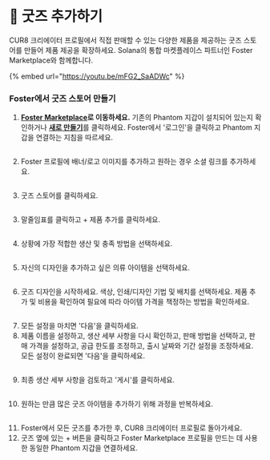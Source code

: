 # 👕 굿즈 추가하기

CUR8 크리에이터 프로필에서 직접 판매할 수 있는 다양한 제품을 제공하는 굿즈 스토어를 만들어 제품 제공을 확장하세요. Solana의 통합 마켓플레이스 파트너인 Foster Marketplace와 함께합니다. &#x20;

{% embed url="https://youtu.be/mFG2_SaADWc" %}

### Foster에서 굿즈 스토어 만들기



1. [**Foster Marketplace**](https://fostermarketplace.app)**로 이동하세요.** 기존의 Phantom 지갑이 설치되어 있는지 확인하거나 [**새로 만들기**](https://phantom.com/en-GB/download)를 클릭하세요. Foster에서 '로그인'을 클릭하고 Phantom 지갑을 연결하는 지침을 따르세요.

<figure><img src="../.gitbook/assets/Screenshot 2025-03-11 at 11.30.35.png" alt=""><figcaption></figcaption></figure>

2. Foster 프로필에 배너/로고 이미지를 추가하고 원하는 경우 소셜 링크를 추가하세요.

<figure><img src="../.gitbook/assets/Screenshot 2025-03-11 at 11.34.56.png" alt=""><figcaption></figcaption></figure>

3. 굿즈 스토어를 클릭하세요.

<figure><img src="../.gitbook/assets/Screenshot 2025-03-11 at 11.36.01 (1).png" alt=""><figcaption></figcaption></figure>

3. 말줄임표를 클릭하고 + 제품 추가를 클릭하세요.

<figure><img src="../.gitbook/assets/Screenshot 2025-03-11 at 11.37.17.png" alt=""><figcaption></figcaption></figure>

4. 상황에 가장 적합한 생산 및 충족 방법을 선택하세요.

<figure><img src="../.gitbook/assets/Screenshot 2025-03-11 at 11.43.10.png" alt=""><figcaption></figcaption></figure>

5. 자신의 디자인을 추가하고 싶은 의류 아이템을 선택하세요.

<figure><img src="../.gitbook/assets/Screenshot 2025-03-11 at 11.45.47.png" alt=""><figcaption></figcaption></figure>

6. 굿즈 디자인을 시작하세요. 색상, 인쇄/디자인 기법 및 배치를 선택하세요. 제품 추가 및 비용을 확인하여 필요에 따라 아이템 가격을 책정하는 방법을 확인하세요.

<figure><img src="../.gitbook/assets/Screenshot 2025-03-11 at 11.48.12.png" alt=""><figcaption></figcaption></figure>

7. 모든 설정을 마치면 '다음'을 클릭하세요.
8. 제품 이름을 설정하고, 생산 세부 사항을 다시 확인하고, 판매 방법을 선택하고, 판매 가격을 설정하고, 공급 한도를 조정하고, 출시 날짜와 기간 설정을 조정하세요. 모든 설정이 완료되면 '다음'을 클릭하세요.

<figure><img src="../.gitbook/assets/Screenshot 2025-03-11 at 11.57.43.png" alt=""><figcaption></figcaption></figure>

9. 최종 생산 세부 사항을 검토하고 '게시'를 클릭하세요.

<figure><img src="../.gitbook/assets/Screenshot 2025-03-11 at 11.59.49.png" alt=""><figcaption></figcaption></figure>

10. 원하는 만큼 많은 굿즈 아이템을 추가하기 위해 과정을 반복하세요.

<figure><img src="../.gitbook/assets/Screenshot 2025-03-11 at 12.01.41.png" alt=""><figcaption></figcaption></figure>

11. Foster에서 모든 굿즈를 추가한 후, CUR8 크리에이터 프로필로 돌아가세요.
12. 굿즈 옆에 있는 + 버튼을 클릭하고 Foster Marketplace 프로필을 만드는 데 사용한 동일한 Phantom 지갑을 연결하세요.

<figure><img src="../.gitbook/assets/Screenshot 2025-03-23 at 11.24.22.png" alt=""><figcaption></figcaption></figure>